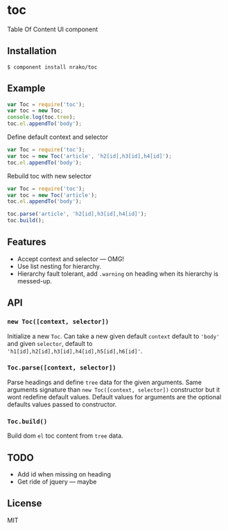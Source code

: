 
# toc

  Table Of Content UI component

## Installation

    $ component install nrako/toc

## Example

```js
var Toc = require('toc');
var toc = new Toc;
console.log(toc.tree);
toc.el.appendTo('body');
```

Define default context and selector

```js
var Toc = require('toc');
var toc = new Toc('article', 'h2[id],h3[id],h4[id]');
toc.el.appendTo('body');
```

Rebuild toc with new selector

```js
var Toc = require('toc');
var toc = new Toc('article');
toc.el.appendTo('body');

toc.parse('article', 'h2[id],h3[id],h4[id]');
toc.build();
```

## Features

* Accept context and selector — OMG!
* Use list nesting for hierarchy.
* Hierarchy fault tolerant, add `.warning` on heading when its hierarchy is messed-up.

## API

### `new Toc([context, selector])`

  Initialize a new `Toc`.
  Can take a new given default `context` default to `'body'` and given `selector`,
  default to `'h1[id],h2[id],h3[id],h4[id],h5[id],h6[id]'`.

### `Toc.parse([context, selector])`

  Parse headings and define `tree` data for the given arguments.
  Same arguments signature than `new Toc([context, selector])` constructor but it wont redefine default values.
  Default values for arguments are the optional defaults values passed to constructor.

### `Toc.build()`

  Build dom `el` toc content from `tree` data.

## TODO

* Add id when missing on heading
* Get ride of jquery — maybe

## License

  MIT
